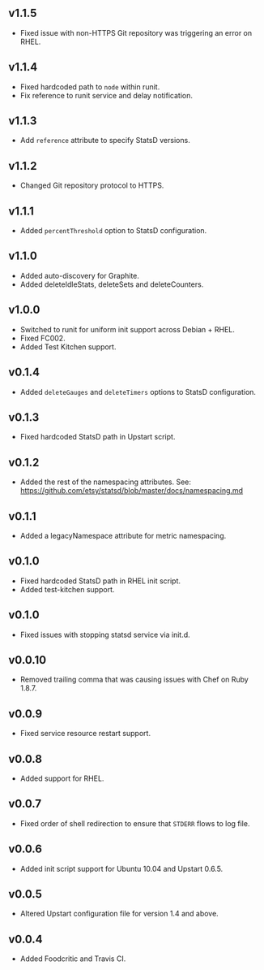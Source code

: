 ## v1.1.5

* Fixed issue with non-HTTPS Git repository was triggering an error on RHEL.

## v1.1.4

* Fixed hardcoded path to `node` within runit.
* Fix reference to runit service and delay notification.

## v1.1.3

* Add `reference` attribute to specify StatsD versions.

## v1.1.2

* Changed Git repository protocol to HTTPS.

## v1.1.1

* Added `percentThreshold` option to StatsD configuration.

## v1.1.0

* Added auto-discovery for Graphite.
* Added deleteIdleStats, deleteSets and deleteCounters.

## v1.0.0

* Switched to runit for uniform init support across Debian + RHEL.
* Fixed FC002.
* Added Test Kitchen support.

## v0.1.4

* Added `deleteGauges` and `deleteTimers` options to StatsD configuration.

## v0.1.3

* Fixed hardcoded StatsD path in Upstart script.

## v0.1.2

* Added the rest of the namespacing attributes. See: https://github.com/etsy/statsd/blob/master/docs/namespacing.md

## v0.1.1

* Added a legacyNamespace attribute for metric namespacing.

## v0.1.0

* Fixed hardcoded StatsD path in RHEL init script.
* Added test-kitchen support.

## v0.1.0

* Fixed issues with stopping statsd service via init.d.

## v0.0.10

* Removed trailing comma that was causing issues with Chef on Ruby 1.8.7.

## v0.0.9

* Fixed service resource restart support.

## v0.0.8

* Added support for RHEL.

## v0.0.7

* Fixed order of shell redirection to ensure that `STDERR` flows to log file.

## v0.0.6

* Added init script support for Ubuntu 10.04 and Upstart 0.6.5.

## v0.0.5

* Altered Upstart configuration file for version 1.4 and above.

## v0.0.4

* Added Foodcritic and Travis CI.

